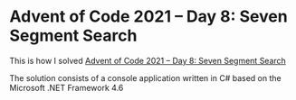 # Advent of Code 2021 – Day 8: Seven Segment Search

This is how I solved [Advent of Code 2021 – Day 8: Seven Segment Search](https://adventofcode.com/2021/day/8) 

The solution consists of a console application written in C# based on the Microsoft .NET Framework 4.6 


